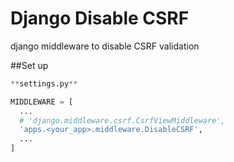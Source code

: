 # Django Disable CSRF
django middleware to disable CSRF validation

##Set up

```python
**settings.py**

MIDDLEWARE = [
  ...
  # 'django.middleware.csrf.CsrfViewMiddleware',
  'apps.<your_app>.middleware.DisableCSRF',
  ...
]

```
